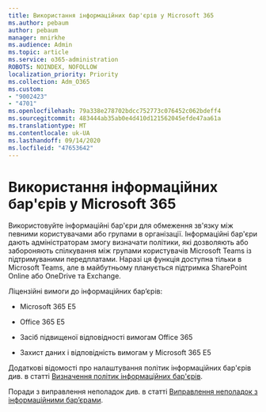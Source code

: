 ```yaml
---
title: Використання інформаційних бар'єрів у Microsoft 365
ms.author: pebaum
author: pebaum
manager: mnirkhe
ms.audience: Admin
ms.topic: article
ms.service: o365-administration
ROBOTS: NOINDEX, NOFOLLOW
localization_priority: Priority
ms.collection: Adm_O365
ms.custom:
- "9002423"
- "4701"
ms.openlocfilehash: 79a338e278702bdcc752773c076452c062bdeff4
ms.sourcegitcommit: 483444ab35ab0e4d410d121562045efde47aa61a
ms.translationtype: MT
ms.contentlocale: uk-UA
ms.lasthandoff: 09/14/2020
ms.locfileid: "47653642"
---
```

# <a name="using-information-barriers-in-microsoft-365"></a>Використання інформаційних бар'єрів у Microsoft 365

Використовуйте інформаційні бар'єри для обмеження зв'язку між певними користувачами або групами в організації. Інформаційні бар'єри дають адміністраторам змогу визначати політики, які дозволяють або забороняють спілкування між групами користувачів Microsoft Teams із підтримуваними передплатами.  Наразі ця функція доступна тільки в Microsoft Teams, але в майбутньому планується підтримка SharePoint Online або OneDrive та Exchange.

Ліцензійні вимоги до інформаційних бар’єрів:

- Microsoft 365 E5

- Office 365 E5

- Засіб підвищеної відповідності вимогам Office 365

- Захист даних і відповідність вимогам у Microsoft 365 E5

Додаткові відомості про налаштування політик інформаційних бар'єрів див. в статті [Визначення політик інформаційних бар'єрів](https://docs.microsoft.com/microsoft-365/compliance/information-barriers-policies).

Поради з виправлення неполадок див. в статті [Виправлення неполадок з інформаційними бар’єрами](https://docs.microsoft.com/microsoft-365/compliance/information-barriers-troubleshooting).
